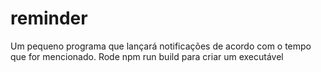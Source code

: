 # reminder
Um pequeno programa que lançará notificações de acordo com o tempo que for mencionado. Rode npm run build para criar um executável
